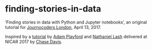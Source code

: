 # finding-stories-in-data
‘Finding stories in data with Python and Jupyter notebooks’, an original tutorial for [Journocoders London](https://www.meetup.com/Journocoders/), April 13, 2017.

Inspired by a [tutorial](https://github.com/aplayford/nicar17-python-dataviz/blob/master/final_presentation.ipynb) by [Adam Playford](https://twitter.com/adamplayford) and [Nathaniel Lash](https://twitter.com/nat_lash) delivered at NICAR 2017 by [Chase Davis](https://twitter.com/chasedavis).
